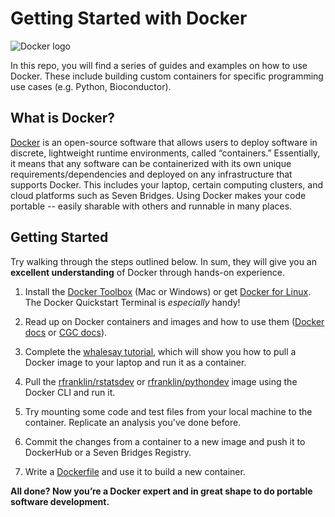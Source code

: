 # Getting Started with Docker 
![Docker logo](https://secure.gravatar.com/avatar/26da7b36ff8bb5db4211400358dc7c4e.jpg?s=128&r=g&d=mm)

In this repo, you will find a series of guides and examples on how to use Docker. These include building custom containers for specific programming use cases (e.g. Python, Bioconductor). 

## What is Docker?
[Docker](http://www.docker.com) is an open-source software that allows users to deploy software in discrete, lightweight runtime environments, called “containers.” Essentially, it means that any software can be containerized with its own unique requirements/dependencies and deployed on any infrastructure that supports Docker. This includes your laptop, certain computing clusters, and cloud platforms such as Seven Bridges. Using Docker makes your code portable -- easily sharable with others and runnable in many places. 

## Getting Started
Try walking through the steps outlined below. In sum, they will give you an **excellent understanding** of Docker through hands-on experience.

1. Install the [Docker Toolbox](https://www.docker.com/products/docker-toolbox) (Mac or Windows) or get [Docker for Linux](https://docs.docker.com/linux/). The Docker Quickstart Terminal is *especially* handy!

2. Read up on Docker containers and images and how to use them ([Docker docs](https://docs.docker.com/mac/step_two/) or [CGC docs](http://docs.cancergenomicscloud.org/docs/docker-basics)).

3. Complete the [whalesay tutorial](https://docs.docker.com/mac/step_three/), which will show you how to pull a Docker image to your laptop and run it as a container.

4. Pull the [rfranklin/rstatsdev](https://hub.docker.com/r/rfranklin/rstatsdev/) or [rfranklin/pythondev](https://hub.docker.com/r/rfranklin/pythondev/) image using the Docker CLI and run it.

5. Try mounting some code and test files from your local machine to the container. Replicate an analysis you've done before.

6. Commit the changes from a container to a new image and push it to DockerHub or a Seven Bridges Registry.

7. Write a [Dockerfile](https://docs.docker.com/engine/reference/builder/) and use it to build a new container.

**All done? Now you’re a Docker expert and in great shape to do portable software development.**